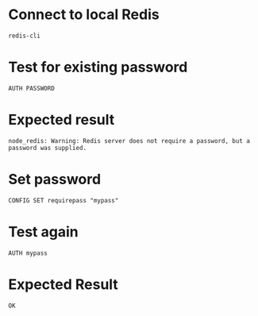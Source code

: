 # Connect to local Redis

```redis-cli```

# Test for existing password

```AUTH PASSWORD```

# Expected result

```node_redis: Warning: Redis server does not require a password, but a password was supplied.```

# Set password

```CONFIG SET requirepass "mypass"```

# Test again

```AUTH mypass```

# Expected Result

```OK```
